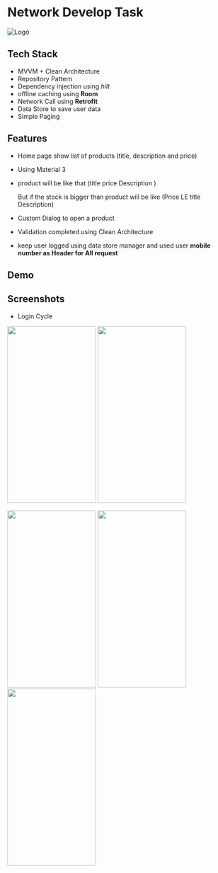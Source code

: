 
# Network Develop Task


![Logo](https://user-images.githubusercontent.com/52335429/182707688-787d93d7-a8c6-4f4e-b380-abc78c6b792f.png)


## Tech Stack

- MVVM + Clean Architecture 
- Repository Pattern 
- Dependency injection using *hilt*
- offline caching using **Room**
- Network Call using **Retrofit**
- Data Store to save user data 
- Simple Paging


## Features
- Home page show list of products (title, description and price)
- Using Material 3
- product will be like that (title  price Description  )
    
    But if the stock is bigger than product will be like (Price LE    title Description)

- Custom Dialog to open a product
- Validation completed using Clean Architecture
- keep user logged using data store manager and used user **mobile number as Header for All request**


## Demo




## Screenshots
- Login Cycle

<img src ="https://user-images.githubusercontent.com/52335429/182723509-401c1061-0575-4e30-bc3e-d6f268a70708.jpg" width="200" height="400">       <img src ="https://user-images.githubusercontent.com/52335429/182723643-4508d123-e54a-431d-beba-aaaccec9d014.jpg" width="200" height="400">


<img src ="https://user-images.githubusercontent.com/52335429/182708453-7b986603-32e8-4abc-8b91-5e7134d3df66.jpg" width="200" height="400">  <img src ="https://user-images.githubusercontent.com/52335429/182708442-f584a1a3-2415-4302-9c8e-94a88697ea88.jpg" width="200" height="400">  <img src ="https://user-images.githubusercontent.com/52335429/182708435-73514e61-9cdb-4682-800b-41d5342a8d68.jpg" width="200" height="400">




